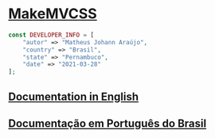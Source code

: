 # [MakeMVCSS](https://github.com/matheusjohannaraujo/makemvcss)

```php
const DEVELOPER_INFO = [
    "autor" => "Matheus Johann Araújo",
    "country" => "Brasil",
    "state" => "Pernambuco",
    "date" => "2021-03-28"
];
```

## [Documentation in English](./DOC-EU.md)

## [Documentação em Português do Brasil](./DOC.md)
